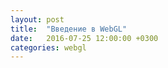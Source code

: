 ```yaml
---
layout: post
title:  "Введение в WebGL"
date:   2016-07-25 12:00:00 +0300
categories: webgl
---
```



